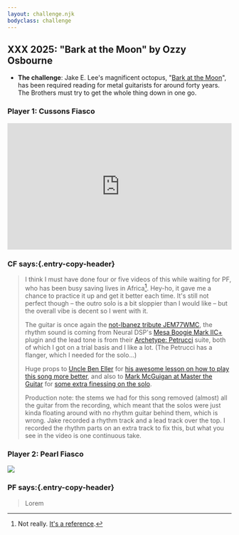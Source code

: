 ```yaml
---
layout: challenge.njk
bodyclass: challenge
---
```


<section class="challenge challenge-intro">

## XXX 2025: "Bark at the Moon" by Ozzy Osbourne

* **The challenge**: Jake E. Lee's magnificent octopus, "[Bark at the Moon](https://song.link/gb/i/192826926)", has been required reading for metal guitarists for around forty years. The Brothers must try to get the whole thing down in one go.

</section>

<section class="challenge challenge-entries">
<div class="entry entry-cf">

### Player 1: Cussons Fiasco

<div style="position: relative; padding-top: 56.25%;"><iframe title="Playthrough of &quot;Bark at the Moon&quot; by Ozzy Osbourne" width="100%" height="100%" src="https://makertube.net/videos/embed/wyHPBGnBLzhJsdH19gcqGr" frameborder="0" allowfullscreen="" sandbox="allow-same-origin allow-scripts allow-popups allow-forms" style="position: absolute; inset: 0px;"></iframe></div>

### CF says:{.entry-copy-header}

> I think I must have done four or five videos of this while waiting for PF, who has been busy saving lives in Africa[^africa]. Hey-ho, it gave me a chance to practice it up and get it better each time. It's still not perfect though – the outro solo is a bit sloppier than I would like – but the overall vibe is decent so I went with it.
>
> The guitar is once again the [not-Ibanez tribute JEM77WMC](https://blog.clivemurray.com/how-to-get-a-custom-guitar-in-just-9-years-and-lose-thousands-in-the-process/), the rhythm sound is coming from Neural DSP's [Mesa Boogie Mark IIC+](https://neuraldsp.com/plugins/tone-king-imperial-mkii) plugin and the lead tone is from their [Archetype: Petrucci](https://neuraldsp.com/plugins/archetype-petrucci) suite, both of which I got on a trial basis and I like a lot. (The Petrucci has a flanger, which I needed for the solo...)
>
> Huge props to [Uncle Ben Eller](https://www.youtube.com/BenEllerGuitars) for [his awesome lesson on how to play this song more better](https://www.youtube.com/watch?v=2qgBegbqSAo), and also to [Mark McGuigan at Master the Guitar](https://mastertheguitar.co.uk/) for [some extra finessing on the solo](https://www.youtube.com/watch?v=HYeJBZFEe24).
>
> Production note: the stems we had for this song removed (almost) all the guitar from the recording, which meant that the solos were just kinda floating around with no rhythm guitar behind them, which is wrong. Jake recorded a rhythm track and a lead track over the top. I recorded the rhythm parts on an extra track to fix this, but what you see in the video is one continuous take.

</div>

<div class="entry entry-pf">

### Player 2: Pearl Fiasco

<img class="dummyIframe" src="/public/images/awaiting-entry.jpg">

### PF says:{.entry-copy-header}

> Lorem

</div>

[^africa]: Not really. [It's a reference](https://www.youtube.com/watch?v=ONUJZZNeu4g).
</section>
